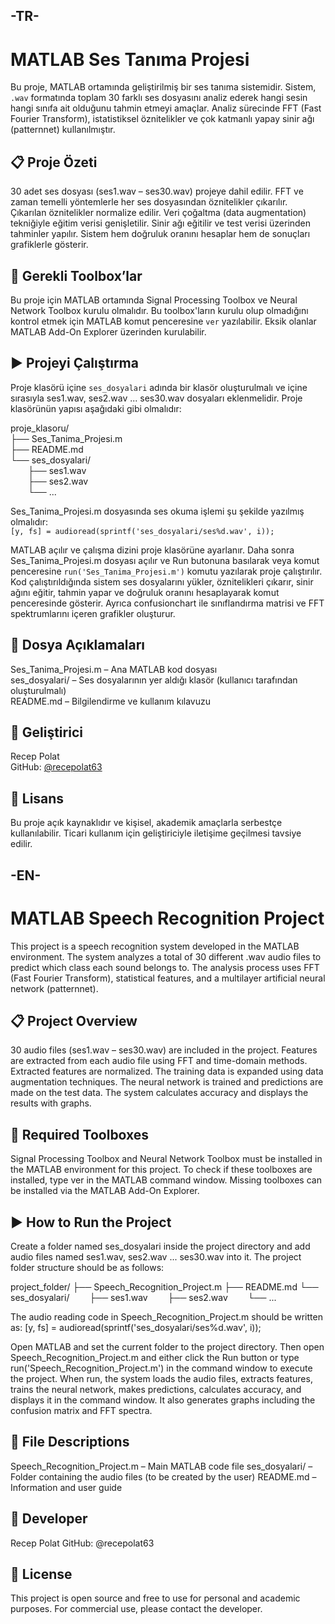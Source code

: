 ## -TR-
# MATLAB Ses Tanıma Projesi

Bu proje, MATLAB ortamında geliştirilmiş bir ses tanıma sistemidir. Sistem, `.wav` formatında toplam 30 farklı ses dosyasını analiz ederek hangi sesin hangi sınıfa ait olduğunu tahmin etmeyi amaçlar. Analiz sürecinde FFT (Fast Fourier Transform), istatistiksel öznitelikler ve çok katmanlı yapay sinir ağı (patternnet) kullanılmıştır.

## 📋 Proje Özeti

30 adet ses dosyası (ses1.wav – ses30.wav) projeye dahil edilir. FFT ve zaman temelli yöntemlerle her ses dosyasından öznitelikler çıkarılır. Çıkarılan öznitelikler normalize edilir. Veri çoğaltma (data augmentation) tekniğiyle eğitim verisi genişletilir. Sinir ağı eğitilir ve test verisi üzerinden tahminler yapılır. Sistem hem doğruluk oranını hesaplar hem de sonuçları grafiklerle gösterir.

## 🧰 Gerekli Toolbox’lar

Bu proje için MATLAB ortamında Signal Processing Toolbox ve Neural Network Toolbox kurulu olmalıdır. Bu toolbox'ların kurulu olup olmadığını kontrol etmek için MATLAB komut penceresine `ver` yazılabilir. Eksik olanlar MATLAB Add-On Explorer üzerinden kurulabilir.

## ▶️ Projeyi Çalıştırma

Proje klasörü içine `ses_dosyalari` adında bir klasör oluşturulmalı ve içine sırasıyla ses1.wav, ses2.wav ... ses30.wav dosyaları eklenmelidir. Proje klasörünün yapısı aşağıdaki gibi olmalıdır:

proje_klasoru/  
├── Ses_Tanima_Projesi.m  
├── README.md  
└── ses_dosyalari/  
  ├── ses1.wav  
  ├── ses2.wav  
  └── ...  

Ses_Tanima_Projesi.m dosyasında ses okuma işlemi şu şekilde yazılmış olmalıdır:  
`[y, fs] = audioread(sprintf('ses_dosyalari/ses%d.wav', i));`

MATLAB açılır ve çalışma dizini proje klasörüne ayarlanır. Daha sonra Ses_Tanima_Projesi.m dosyası açılır ve Run butonuna basılarak veya komut penceresine `run('Ses_Tanima_Projesi.m')` komutu yazılarak proje çalıştırılır. Kod çalıştırıldığında sistem ses dosyalarını yükler, öznitelikleri çıkarır, sinir ağını eğitir, tahmin yapar ve doğruluk oranını hesaplayarak komut penceresinde gösterir. Ayrıca confusionchart ile sınıflandırma matrisi ve FFT spektrumlarını içeren grafikler oluşturur.

## 📂 Dosya Açıklamaları

Ses_Tanima_Projesi.m – Ana MATLAB kod dosyası  
ses_dosyalari/ – Ses dosyalarının yer aldığı klasör (kullanıcı tarafından oluşturulmalı)  
README.md – Bilgilendirme ve kullanım kılavuzu

## 👤 Geliştirici

Recep Polat  
GitHub: [@recepolat63](https://github.com/recepolat63)

## 📝 Lisans

Bu proje açık kaynaklıdır ve kişisel, akademik amaçlarla serbestçe kullanılabilir. Ticari kullanım için geliştiriciyle iletişime geçilmesi tavsiye edilir.


## -EN-

# MATLAB Speech Recognition Project
This project is a speech recognition system developed in the MATLAB environment. The system analyzes a total of 30 different .wav audio files to predict which class each sound belongs to. The analysis process uses FFT (Fast Fourier Transform), statistical features, and a multilayer artificial neural network (patternnet).

## 📋 Project Overview
30 audio files (ses1.wav – ses30.wav) are included in the project. Features are extracted from each audio file using FFT and time-domain methods. Extracted features are normalized. The training data is expanded using data augmentation techniques. The neural network is trained and predictions are made on the test data. The system calculates accuracy and displays the results with graphs.

## 🧰 Required Toolboxes
Signal Processing Toolbox and Neural Network Toolbox must be installed in the MATLAB environment for this project. To check if these toolboxes are installed, type ver in the MATLAB command window. Missing toolboxes can be installed via the MATLAB Add-On Explorer.

## ▶️ How to Run the Project
Create a folder named ses_dosyalari inside the project directory and add audio files named ses1.wav, ses2.wav ... ses30.wav into it. The project folder structure should be as follows:

project_folder/
├── Speech_Recognition_Project.m
├── README.md
└── ses_dosyalari/
  ├── ses1.wav
  ├── ses2.wav
  └── ...

The audio reading code in Speech_Recognition_Project.m should be written as:
[y, fs] = audioread(sprintf('ses_dosyalari/ses%d.wav', i));

Open MATLAB and set the current folder to the project directory. Then open Speech_Recognition_Project.m and either click the Run button or type run('Speech_Recognition_Project.m') in the command window to execute the project. When run, the system loads the audio files, extracts features, trains the neural network, makes predictions, calculates accuracy, and displays it in the command window. It also generates graphs including the confusion matrix and FFT spectra.

## 📂 File Descriptions
Speech_Recognition_Project.m – Main MATLAB code file
ses_dosyalari/ – Folder containing the audio files (to be created by the user)
README.md – Information and user guide

## 👤 Developer
Recep Polat
GitHub: @recepolat63

## 📝 License
This project is open source and free to use for personal and academic purposes. For commercial use, please contact the developer.
